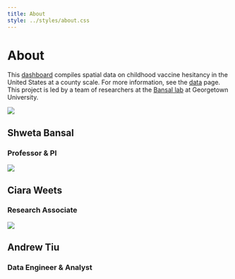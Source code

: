 ```yaml
---
title: About
style: ../styles/about.css
---
```


# About

This [dashboard](./dashboard) compiles spatial data on childhood vaccine hesitancy in the United States at a county scale. For more information, see the [data](./data) page. This project is led by a team of researchers at the [Bansal lab](https://www.bansallab.com/) at Georgetown University.

<div class="card-container">
    <div class="card">
        <div class="profile-picture">
            <img src="/assets/Shweta-Bansal.jpg">
        </div>
        <div class="profile-info">
            <h2>Shweta Bansal</h2>
            <h3>Professor & PI</h3>
        </div>
    </div>
    <div class="card">
        <div class="profile-picture">
            <img src="/assets/Ciara-Weets.jpg" class="profile-picture">
        </div>
        <div class="profile-info">
            <h2>Ciara Weets</h2>
            <h3>Research Associate</h3>
        </div>
    </div>
    <div class="card">
        <div class="profile-picture">
            <img src="/assets/Andrew-Tiu.jpg" class="profile-picture">
        </div>
        <div class="profile-info">
            <h2>Andrew Tiu</h2>
            <h3>Data Engineer & Analyst</h3>
        </div>
    </div>
</div>

